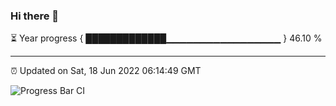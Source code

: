 ### Hi there 👋

⏳ Year progress { █████████████▁▁▁▁▁▁▁▁▁▁▁▁▁▁▁▁▁ } 46.10 %

---

⏰ Updated on Sat, 18 Jun 2022 06:14:49 GMT

![Progress Bar CI](https://github.com/liununu/liununu/workflows/Progress%20Bar%20CI/badge.svg)
